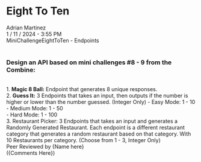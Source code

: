 <h1>Eight To Ten</h1>
Adrian Martinez<br>
1 / 11 / 2024 - 3:55 PM<br>
MiniChallengeEightToTen  - Endpoints<br><br>
<h3>Design an API based on mini challenges #8 - 9 from the Combine:</h3><br>
    1. <b>Magic 8 Ball:</b> Endpoint that generates 8 unique responses.<br> 
    2. <b>Guess It:</b> 3 Endpoints that takes an input, then outputs if the number is higher or lower than the number guessed. (Integer Only)
        - Easy Mode: 1 - 10<br>
        - Medium Mode: 1 - 50<br>
        - Hard Mode: 1 - 100<br>
    3. Restaurant Picker: 3 Endpoints that takes an input and generates a Randomly Generated Restaurant. Each endpoint is a different restaurant category that generates a random restaurant based on that category. With 10 Restaurants per category. (Choose from 1 - 3, Integer Only)
<br>
Peer Reviewed by {Name here}<br> 
({Comments Here})
